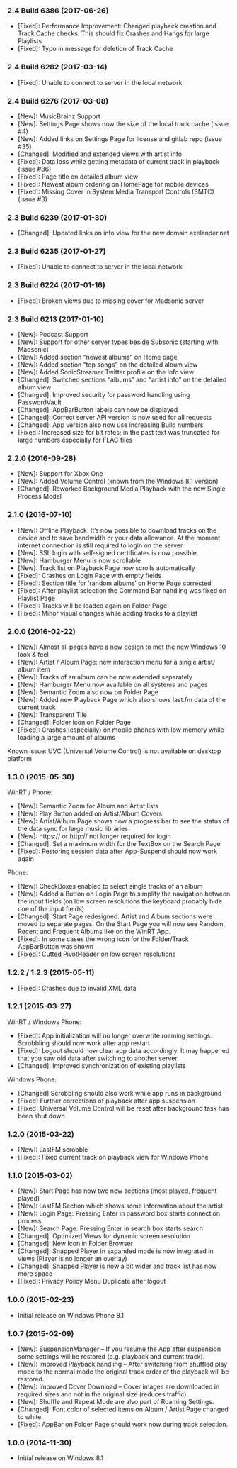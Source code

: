 ### 2.4 Build 6386 (2017-06-26)
* [Fixed]: Performance Improvement: Changed playback creation and Track Cache checks. This should fix Crashes and Hangs for large Playlists
* [Fixed]: Typo in message for deletion of Track Cache

### 2.4 Build 6282 (2017-03-14)
* [Fixed]: Unable to connect to server in the local network

### 2.4 Build 6276 (2017-03-08)

* [New]: MusicBrainz Support
* [New]: Settings Page shows now the size of the local track cache (issue #4)
* [New]: Added links on Settings Page for license and gitlab repo (issue #35)
* [Changed]: Modified and extended views with artist info
* [Fixed]: Data loss while getting metadata of current track in playback (issue #36)
* [Fixed]: Page title on detailed album view
* [Fixed]: Newest album ordering on HomePage for mobile devices
* [Fixed]: Missing Cover in System Media Transport Controls (SMTC) (issue #3)

### 2.3 Build 6239 (2017-01-30)

* [Changed]: Updated links on info view for the new domain axelander.net

### 2.3 Build 6235 (2017-01-27)

* [Fixed]: Unable to connect to server in the local network

### 2.3 Build 6224 (2017-01-16)

* [Fixed]: Broken views due to missing cover for Madsonic server

### 2.3 Build 6213 (2017-01-10)

* [New]: Podcast Support
* [New]: Support for other server types beside Subsonic (starting with Madsonic)
* [New]: Added section “newest albums” on Home page
* [New]: Added section “top songs” on the detailed album view
* [New]: Added SonicStreamer Twitter profile on the Info view
* [Changed]: Switched sections “albums” and “artist info” on the detailed album view
* [Changed]: Improved security for password handling using PasswordVault
* [Changed]: AppBarButton labels can now be displayed
* [Changed]: Correct server API version is now used for all requests
* [Changed]: App version also now use increasing Build numbers
* [Fixed]: Increased size for bit rates; in the past text was truncated for large numbers especially for FLAC files

### 2.2.0 (2016-09-28)

* [New]: Support for Xbox One
* [New]: Added Volume Control (known from the Windows 8.1 version)
* [Changed]: Reworked Background Media Playback with the new Single Process Model

### 2.1.0 (2016-07-10)

* [New]: Offline Playback: It’s now possible to download tracks on the device and to save bandwidth or your data allowance. At the moment internet connection is still required to login on the server
* [New]: SSL login with self-signed certificates is now possible
* [New]: Hamburger Menu is now scrollable
* [New]: Track list on Playback Page now scrolls automatically
* [Fixed]: Crashes on Login Page with empty fields
* [Fixed]: Section title for ‘random albums’ on Home Page corrected
* [Fixed]: After playlist selection the Command Bar handling was fixed on Playlist Page
* [Fixed]: Tracks will be loaded again on Folder Page
* [Fixed]: Minor visual changes while adding tracks to a playlist

### 2.0.0 (2016-02-22)

* [New]: Almost all pages have a new design to met the new Windows 10 look & feel
* [New]: Artist / Album Page: new interaction menu for a single artist/ album item
* [New]: Tracks of an album can be now extended separately
* [New]: Hamburger Menu now available on all systems and pages
* [New]: Semantic Zoom also now on Folder Page
* [New]: Added new Playback Page which also shows last.fm data of the current track
* [New]: Transparent Tile
* [Changed]: Folder icon on Folder Page
* [Fixed]: Crashes (especially) on mobile phones with low memory while loading a large amount of albums

Known issue: UVC (Universal Volume Control)  is not available on desktop platform

### 1.3.0 (2015-05-30)

WinRT / Phone:

* [New]: Semantic Zoom for Album and Artist lists
* [New]: Play Button added on Artist/Album Covers
* [New]: Artist/Album Page shows now a progress bar to see the status of the data sync for large music libraries
* [New]: https:// or http:// not longer required for login
* [Changed]: Set a maximum width for the TextBox on the Search Page
* [Fixed]: Restoring session data after App-Suspend should now work again

Phone:

* [New]: CheckBoxes enabled to select single tracks of an album
* [New]: Added a Button on Login Page to simplify the navigation between the input fields (on low screen resolutions the keyboard probably hide one of the input fields)
* [Changed]: Start Page redesigned. Artist and Album sections were moved to separate pages. On the Start Page you will now see Random, Recent and Frequent Albums like on the WinRT App.
* [Fixed]: In some cases the wrong icon for the Folder/Track AppBarButton was shown
* [Fixed]: Cutted PivotHeader on low screen resolutions

### 1.2.2 / 1.2.3 (2015-05-11)

* [Fixed]: Crashes due to invalid XML data

### 1.2.1 (2015-03-27)

WinRT / Windows Phone:

* [Fixed]: App initialization will no longer overwrite roaming settings. Scrobbling should now work after app restart
* [Fixed]: Logout should now clear app data accordingly. It may happened that you saw old data after switching to another server.
* [Changed]: Improved synchronization of existing playlists

Windows Phone:

* [Changed] Scrobbling should also work while app runs in background
* [Fixed] Further corrections of playback after app suspension
* [Fixed] Universal Volume Control will be reset after background task has been shut down

### 1.2.0 (2015-03-22)

* [New]: LastFM scrobble
* [Fixed]: Fixed current track on playback view for Windows Phone

### 1.1.0 (2015-03-02)

* [New]: Start Page has now two new sections (most played, frequent played)
* [New]: LastFM Section which shows some information about the artist
* [New]: Login Page: Pressing Enter in password box starts connection process
* [New]: Search Page: Pressing Enter in search box starts search
* [Changed]: Optimized Views for dynamic screen resolution
* [Changed]: New Icon in Folder Browser
* [Changed]: Snapped Player in expanded mode is now integrated in views (Player is no longer an overlay)
* [Changed]: Snapped Player is now a bit wider and track list has now more space
* [Fixed]: Privacy Policy Menu Duplicate after logout

### 1.0.0 (2015-02-23)

* Initial release on Windows Phone 8.1

### 1.0.7 (2015-02-09)

* [New]: SuspensionManager – If you resume the App after suspension some settings will be restored (e.g. playback and current track).
* [New]: Improved Playback handling – After switching from shuffled play mode to the normal mode the original track order of the playback will be restored.
* [New]: Improved Cover Download – Cover images are downloaded in required sizes and not in the original size (reduces traffic).
* [New]: Shuffle and Repeat Mode are also part of Roaming Settings.
* [Changed]: Font color of selected items on Album / Artist Page changed to white.
* [Fixed]: AppBar on Folder Page should work now during track selection.

### 1.0.0 (2014-11-30)

* Initial release on Windows 8.1